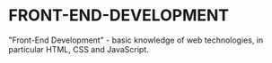 # FRONT-END-DEVELOPMENT
"Front-End Development"  - basic knowledge of web technologies, in particular HTML, CSS and JavaScript.
